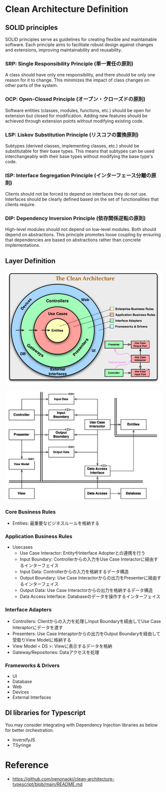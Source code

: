 # Clean Architecture Definition

## SOLID principles
SOLID principles serve as guidelines for creating flexible and maintainable software. Each principle aims to facilitate robust design against changes and extensions, improving maintainability and reusability.

### SRP: Single Responsibility Principle (単一責任の原則)
A class should have only one responsibility, and there should be only one reason for it to change. This minimizes the impact of class changes on other parts of the system.

### OCP: Open-Closed Principle (オープン・クローズドの原則)
Software entities (classes, modules, functions, etc.) should be open for extension but closed for modification. Adding new features should be achieved through extension points without modifying existing code.

### LSP: Liskov Substitution Principle (リスコフの置換原則)
Subtypes (derived classes, implementing classes, etc.) should be substitutable for their base types. This means that subtypes can be used interchangeably with their base types without modifying the base type's code.

### ISP: Interface Segregation Principle (インターフェース分離の原則)
Clients should not be forced to depend on interfaces they do not use. Interfaces should be clearly defined based on the set of functionalities that clients require.

### DIP: Dependency Inversion Principle (依存関係逆転の原則)
High-level modules should not depend on low-level modules. Both should depend on abstractions. This principle promotes loose coupling by ensuring that dependencies are based on abstractions rather than concrete implementations.

## Layer Definition

![The Clean Architecture Concept](./image-concept.png "The Clean Architecture Concept")

![Example Diagram](./image-diagram.png "Example Diagram")

### Core Business Rules

- Entities: 最重要なビジネスルールを格納する

### Application Business Rules

- Usecases
	- Use Case Interactor: EntityやInterface Adopterとの連携を行う
	- Input Boundary: Controllerからの入力をUse Case Interactorに経由するインターフェイス
	- Input Data: Controllerからの入力を格納するデータ構造
	- Output Boundary: Use Case Interactorからの出力をPresenterに経由するインターフェイス
	- Output Data: Use Case Interactorからの出力を格納するデータ構造
	- Data Access Interface: Databaseのデータを操作するインターフェイス

### Interface Adapters

- Controllers: Clientからの入力を処理しInput Boundaryを経由してUse Case Interaptorにデータを渡す
- Presenters: Use Case Interaptorからの出力をOutput Boundaryを経由して受取りView Modelに格納する
- View Model < DS >: Viewに表示するデータを格納
- Gateway/Repositories: Dataアクセスを処理

### Frameworks & Drivers

- UI
- Database
- Web
- Devices
- External Interfaces

## DI libraries for Typescript

You may consider integrating with Dependency Injection libraries as below for better orchestration.

- InversifyJS
- TSyringe


# Reference
- https://github.com/nenonaoki/clean-architecture-typescript/blob/main/README.md